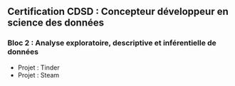 ## Certification CDSD : Concepteur développeur en science des données
    
  ### Bloc 2 : Analyse exploratoire, descriptive et inférentielle de données
  * Projet : Tinder 
  * Projet : Steam

